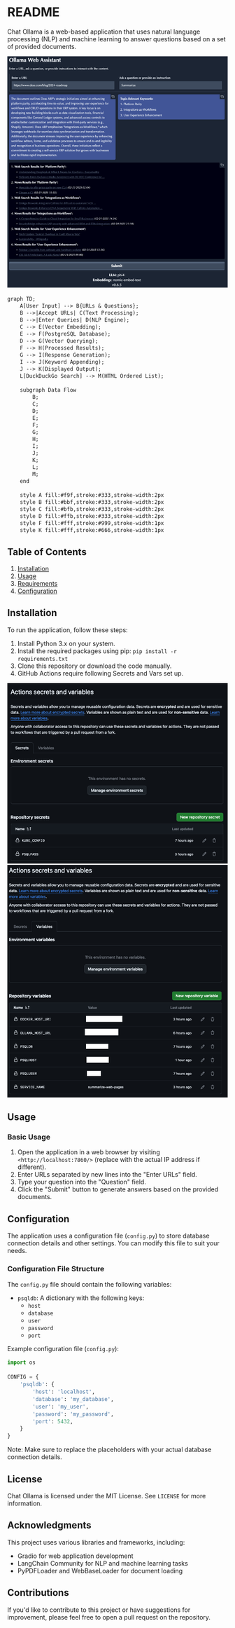 README
=====

Chat Ollama is a web-based application that uses natural language processing (NLP) and machine learning to answer questions based on a set of provided documents.

![UI](summarizer.png)

```mermaid
graph TD;
    A[User Input] --> B{URLs & Questions};
    B -->|Accept URLs| C(Text Processing);
    B -->|Enter Queries| D(NLP Engine);
    C --> E(Vector Embedding);
    E --> F(PostgreSQL Database);
    D --> G(Vector Querying);
    F --> H(Processed Results);
    G --> I(Response Generation);
    I --> J(Keyword Appending);
    J --> K(Displayed Output);
    L[DuckDuckGo Search] --> M(HTML Ordered List);

    subgraph Data Flow
        B;
        C;
        D;
        E;
        F;
        G;
        H;
        I;
        J;
        K;
        L;
        M;
    end

    style A fill:#f9f,stroke:#333,stroke-width:2px
    style B fill:#bbf,stroke:#333,stroke-width:2px
    style C fill:#bfb,stroke:#333,stroke-width:2px
    style D fill:#ffb,stroke:#333,stroke-width:2px
    style F fill:#fff,stroke:#999,stroke-width:1px
    style K fill:#fff,stroke:#666,stroke-width:1px
```

Table of Contents
-----------------

1. [Installation](#installation)
2. [Usage](#usage)
3. [Requirements](#requirements)
4. [Configuration](#configuration)

Installation
------------

To run the application, follow these steps:

1. Install Python 3.x on your system.
2. Install the required packages using pip: `pip install -r requirements.txt`
3. Clone this repository or download the code manually.
4. GitHub Actions require following Secrets and Vars set up.

![Git Hub Secrets](github_actions_secrets.png)
![Git Hub Variables](github_actions_vars.png)


Usage
-----

### Basic Usage

1. Open the application in a web browser by visiting `<http://localhost:7860/>` (replace with the actual IP address if different).
2. Enter URLs separated by new lines into the "Enter URLs" field.
3. Type your question into the "Question" field.
4. Click the "Submit" button to generate answers based on the provided documents.

Configuration
-------------

The application uses a configuration file (`config.py`) to store database connection details and other settings. You can modify this file to suit your needs.

### Configuration File Structure

The `config.py` file should contain the following variables:

*   `psqldb`: A dictionary with the following keys:
    *   `host`
    *   `database`
    *   `user`
    *   `password`
    *   `port`

Example configuration file (`config.py`):
```python
import os

CONFIG = {
    'psqldb': {
        'host': 'localhost',
        'database': 'my_database',
        'user': 'my_user',
        'password': 'my_password',
        'port': 5432,
    }
}
```

Note: Make sure to replace the placeholders with your actual database connection details.

License
-------

Chat Ollama is licensed under the MIT License. See `LICENSE` for more information.

Acknowledgments
---------------

This project uses various libraries and frameworks, including:

*   Gradio for web application development
*   LangChain Community for NLP and machine learning tasks
*   PyPDFLoader and WebBaseLoader for document loading

Contributions
-------------

If you'd like to contribute to this project or have suggestions for improvement, please feel free to open a pull request on the repository.
